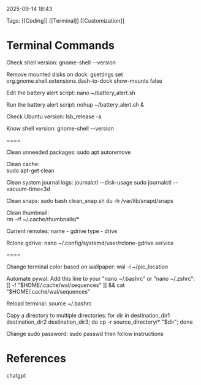 
2025-09-14  18:43

Tags: [[Coding]] [[Terminal]] [[Customization]]

# Terminal Commands


Check shell version:
gnome-shell --version

Remove mounted disks on dock:
gsettings set org.gnome.shell.extensions.dash-to-dock show-mounts false

Edit the battery alert script:
nano ~/battery_alert.sh

Run the battery alert script:
nohup ~/battery_alert.sh &

Check Ubuntu version:
lsb_release -a

Know shell version:
gnome-shell --version

====

Clean unneeded packages:
sudo apt autoremove

Clean cache:  
sudo apt-get clean

Clean system journal logs:
journalctl --disk-usage
sudo journalctl --vacuum-time=3d

Clean snaps:
sudo bash clean_snap.sh
du -h /var/lib/snapd/snaps

Clean thumbnail:  
rm -rf ~/.cache/thumbnails/*

Current remotes:
name - gdrive
type - drive

Rclone gdrive:
nano ~/.config/systemd/user/rclone-gdrive.service

====

Change terminal color based on wallpaper:
wal -i ~/pic_location

Automate pywal:
Add this line to your "nano ~/.bashrc" or "nano ~/.zshrc":
[[ -f "$HOME/.cache/wal/sequences" ]] && cat "$HOME/.cache/wal/sequences"

Reload terminal:
source ~/.bashrc

Copy a directory to multiple directories:
for dir in destination_dir1 destination_dir2 destination_dir3; do cp -r source_directory/* "$dir"; done

Change sudo password:
sudo passwd
then follow instructions

  



# References
chatgpt
